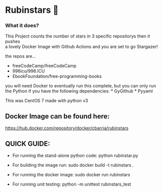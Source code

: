 # Rubinstars 🌠

### What it does?

This Project counts the number of stars in 3 specific repositorys then it pushes<br>
a lovely Docker Image with Github Actions and you are set to go Stargazer! 

the repos are...

  * freeCodeCamp/freeCodeCamp
  * 996icu/996.ICU
  * EbookFoundation/free-programming-books
  
you will need Docker to eventually run this complete, 
but you can only run the Python if you have the following dependencies:
    * GyGithub
    * Pyyaml
    
 This was CentOS 7 made with python v3  

## Docker Image can be found here:  
   https://hub.docker.com/repository/docker/cbarria/rubinstars

## QUICK GUIDE:
* For running the stand-alone python code:
  python rubinstar.py

* For building the image run:
  sudo docker build -t rubinstars .

* For running the docker image:
  sudo docker run rubinstars

* For running unit testing:
  python -m unittest rubinstars_test 
